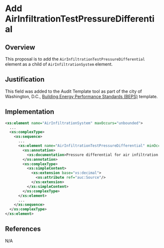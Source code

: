 # Add AirInfiltrationTestPressureDifferential

## Overview

This proposal is to add the `AirInfiltrationTestPressureDifferential` element as a child of `AirInfiltrationSystem` element.

## Justification

This field was added to the Audit Template tool as part of the city of Washington, D.C., [Building Energy Performance Standards (BEPS)](https://doee.dc.gov/service/building-energy-performance-standards-beps) template.

## Implementation

```xml
<xs:element name="AirInfiltrationSystem" maxOccurs="unbounded">
  ...
  <xs:complexType>
    <xs:sequence>
      ...
      <xs:element name="AirInfiltrationTestPressureDifferential" minOccurs="0">
        <xs:annotation>
          <xs:documentation>Pressure differential for air infiltration test performed on the building. (Pa)</xs:documentation>
        </xs:annotation>
        <xs:complexType>
          <xs:simpleContent>
            <xs:extension base="xs:decimal">
              <xs:attribute ref="auc:Source"/>
            </xs:extension>
          </xs:simpleContent>
        </xs:complexType>
      </xs:element>
      ...
    </xs:sequence>
  </xs:complexType>
</xs:element>
```

## References

N/A
